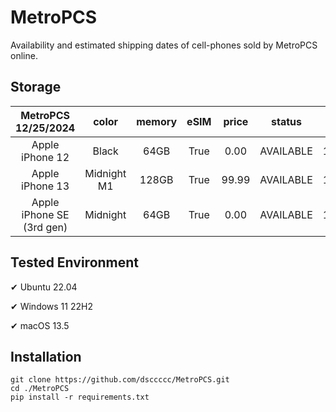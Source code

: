# MetroPCS
Availability and estimated shipping dates of cell-phones sold by MetroPCS online.
## Storage
|MetroPCS 12/25/2024|color|memory|eSIM|price|status|shipping from|shipping to|
|:--:|:--:|:--:|:--:|:--:|:--:|:--:|:--:|
|Apple iPhone 12|Black|64GB|True|0.00|AVAILABLE|12/24/2024|12/27/2024|
|Apple iPhone 13|Midnight M1|128GB|True|99.99|AVAILABLE|12/24/2024|12/27/2024|
|Apple iPhone SE (3rd gen)|Midnight|64GB|True|0.00|AVAILABLE|12/24/2024|12/27/2024|

## Tested Environment
✔ Ubuntu 22.04

✔ Windows 11 22H2

✔ macOS 13.5
## Installation
```
git clone https://github.com/dsccccc/MetroPCS.git
cd ./MetroPCS
pip install -r requirements.txt
```
